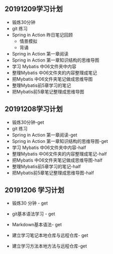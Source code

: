 ## 20191209学习计划

- 锻炼30分钟
- git 练习
- Spring in Action 昨日笔记回顾
  * 情景模拟
  * 背诵
- Spring in Action 第一章阅读
- Spring in Action 第一章知识结构的思维导图
- 学习 Mybatis 中06文件夹中内容
- 整理Mybatis 中06文件夹的内容整理成笔记
- 把Mybatis 中06文件夹笔记做成思维导图
- 整理Mybatis前5章学习的笔记
- 把Mybatis前5章笔记整理成思维导图

## 20191208学习计划

* 锻炼30分钟-get
* git 练习
* Spring in Action 第一章阅读-get 
* Spring in Action 第一章知识结构的思维导图-get
* 学习 Mybatis 中06文件夹中内容-half
* 整理Mybatis 中06文件夹的内容整理成笔记-half
* 把Mybatis 中06文件夹笔记做成思维导图-half
* 整理Mybatis前5章学习的笔记-half
* 把Mybatis前5章笔记整理成思维导图-half



## 20191206 学习计划

* 锻炼30 分钟  - get

* git基本语法学习 - get

* Markdown基本语法- get

* 建立学习笔记本地仓库与远程仓库- get

* 建立学习方法本地方法与远程仓库-get

  